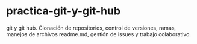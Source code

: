 # practica-git-y-git-hub
git y git hub. Clonación de repositorios, control de versiones, ramas, manejos de archivos readme.md, gestión de issues y trabajo colaborativo.
